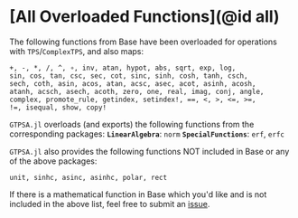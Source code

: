 # [All Overloaded Functions](@id all)
The following functions from Base have been overloaded for operations with `TPS`/`ComplexTPS`, and also maps:
```
+, -, *, /, ^, ∘, inv, atan, hypot, abs, sqrt, exp, log, 
sin, cos, tan, csc, sec, cot, sinc, sinh, cosh, tanh, csch, 
sech, coth, asin, acos, atan, acsc, asec, acot, asinh, acosh, 
atanh, acsch, asech, acoth, zero, one, real, imag, conj, angle, 
complex, promote_rule, getindex, setindex!, ==, <, >, <=, >=, 
!=, isequal, show, copy!
```

`GTPSA.jl` overloads (and exports) the following functions from the corresponding packages:
 **`LinearAlgebra`**: `norm` 
**`SpecialFunctions`**: `erf`, `erfc`

`GTPSA.jl` also provides the following functions NOT included in Base or any of the above packages:
```
unit, sinhc, asinc, asinhc, polar, rect
```

If there is a mathematical function in Base which you'd like and is not included in the above list, feel free to submit an [issue](https://github.com/bmad-sim/GTPSA.jl/issues).